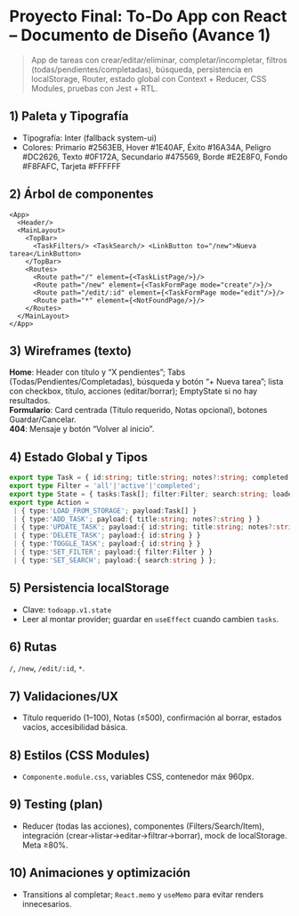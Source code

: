 # Proyecto Final: To‑Do App con React – Documento de Diseño (Avance 1)

> App de tareas con crear/editar/eliminar, completar/incompletar, filtros (todas/pendientes/completadas), búsqueda, persistencia en localStorage, Router, estado global con Context + Reducer, CSS Modules, pruebas con Jest + RTL.

## 1) Paleta y Tipografía
- Tipografía: Inter (fallback system-ui)
- Colores: Primario #2563EB, Hover #1E40AF, Éxito #16A34A, Peligro #DC2626, Texto #0F172A, Secundario #475569, Borde #E2E8F0, Fondo #F8FAFC, Tarjeta #FFFFFF

## 2) Árbol de componentes
```
<App>
  <Header/>
  <MainLayout>
    <TopBar>
      <TaskFilters/> <TaskSearch/> <LinkButton to="/new">Nueva tarea</LinkButton>
    </TopBar>
    <Routes>
      <Route path="/" element={<TaskListPage/>}/>
      <Route path="/new" element={<TaskFormPage mode="create"/>}/>
      <Route path="/edit/:id" element={<TaskFormPage mode="edit"/>}/>
      <Route path="*" element={<NotFoundPage/>}/>
    </Routes>
  </MainLayout>
</App>
```

## 3) Wireframes (texto)
**Home**: Header con título y “X pendientes”; Tabs (Todas/Pendientes/Completadas), búsqueda y botón “+ Nueva tarea”; lista con checkbox, título, acciones (editar/borrar); EmptyState si no hay resultados.  
**Formulario**: Card centrada (Título requerido, Notas opcional), botones Guardar/Cancelar.  
**404**: Mensaje y botón “Volver al inicio”.

## 4) Estado Global y Tipos
```ts
export type Task = { id:string; title:string; notes?:string; completed:boolean; createdAt:number; updatedAt:number };
export type Filter = 'all'|'active'|'completed';
export type State = { tasks:Task[]; filter:Filter; search:string; loaded:boolean };
export type Action =
 | { type:'LOAD_FROM_STORAGE'; payload:Task[] }
 | { type:'ADD_TASK'; payload:{ title:string; notes?:string } }
 | { type:'UPDATE_TASK'; payload:{ id:string; title:string; notes?:string } }
 | { type:'DELETE_TASK'; payload:{ id:string } }
 | { type:'TOGGLE_TASK'; payload:{ id:string } }
 | { type:'SET_FILTER'; payload:{ filter:Filter } }
 | { type:'SET_SEARCH'; payload:{ search:string } };
```

## 5) Persistencia localStorage
- Clave: `todoapp.v1.state`
- Leer al montar provider; guardar en `useEffect` cuando cambien `tasks`.

## 6) Rutas
`/`, `/new`, `/edit/:id`, `*`.

## 7) Validaciones/UX
- Título requerido (1–100), Notas (≤500), confirmación al borrar, estados vacíos, accesibilidad básica.

## 8) Estilos (CSS Modules)
- `Componente.module.css`, variables CSS, contenedor máx 960px.

## 9) Testing (plan)
- Reducer (todas las acciones), componentes (Filters/Search/Item), integración (crear→listar→editar→filtrar→borrar), mock de localStorage. Meta ≥80%.

## 10) Animaciones y optimización
- Transitions al completar; `React.memo` y `useMemo` para evitar renders innecesarios.
